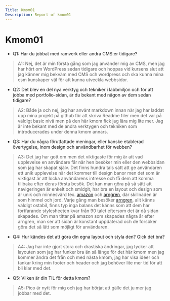 ```yaml
---
Title: Kmom01
Description: Report of kmom01
---
```


Kmom01
=========================

* Q1: Har du jobbat med ramverk eller andra CMS:er tidigare?
> A1: Nej, det är min första gång som jag använder mig av CMS, men jag har hört om WordPress sedan tidigare och hoppas vid kursens slut att jag känner mig bekväm med CMS och wordpress och ska kunna mina csm kunskaper väl för att kunna utveckla webbsidor.

* Q2: Det blev en del nya verktyg och tekniker i labbmiljön och för att jobba med portfolio-sidan, är du bekant med någon av dem sedan tidigare?
> A2:  Både ja och nej, jag har använt markdown innan när jag har laddat upp mina projekt på github för att skriva Readme filer men det var på väldigt basic nivå men på den här kmom fick jag lära mig lite mer. Jag är inte bekant med de andra verktygen och tekniken som introducerades under denna kmom annars.

* Q3: Har du några förutfattade meningar, eller kanske etablerad övertygelse, inom design och användbarhet för webben?
> A3: Det jag har gott om men det viktigaste för mig är att vad upplevelse en användare får när hen besöker min eller den webbsidan som jag har skapat själv. Det finns hundra tals sätt att ge användaren ett unik upplevelse när det kommer till design banor men det som är viktigast är att locka användarens intresse och få dem att komma tillbaka efter deras första besök. Det kan  man göra på så sätt att navigeringen är enkelt och smidgit, har bra en layout och design som är unik och minnesvärd tex. [amazon](http://www.amazon.com) och [arngren](http://www.arngren.net), där skillnaden är som himmel och jord. Varje gång man besöker [arngren](http://www.arngren.net), allt känns väldigt ostabil, finns typ inga balans det känns som att dem har fortfarande stylesheeten kvar från 90 talet eftersom det är då sidan skapades. Om man tittar på amazon som skapades några år efter arngren, man ser att sidan är konstant uppdaterad och de försöker göra det så lätt som möjligt för användaren.

* Q4: Hur kändes det att göra din egna layout och styla den? Gick det bra?
> A4: Jag har inte gjort stora och drastiska ändringar, jag tycker att layouten som jag har funker bra än så länge för det här kmom men jag kommer ändra det från  och med nästa kmom, jag har visa idéer och tankar kring min footer och header och jag behöver lite mer tid för att bli klar med det.

* Q5: Vilken är din TIL för detta kmom?
> A5: Pico är nytt för mig och jag har börjat att gälle det ju mer jag jobbar med det.
